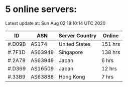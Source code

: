 # 5 online servers:

Latest update at: Sun Aug 02 18:10:14 UTC 2020

| ID | ASN | Server Country | Online |
| -- | --- | -------------- | ------ |
| #.D09B | AS174 | United States | 151 hrs |
| #.7F1D | AS63949 | Singapore | 138 hrs |
| #.2A79 | AS63949 | Japan | 6 hrs |
| #.D369 | AS16509 | Japan | 12 hrs |
| #.33B9 | AS63888 | Hong Kong | 7 hrs |

